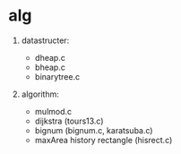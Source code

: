 alg
===

1. datastructer:
    * dheap.c
    * bheap.c
    * binarytree.c



2. algorithm:
    * mulmod.c
    * dijkstra (tours13.c)
    * bignum (bignum.c, karatsuba.c)
    * maxArea history rectangle (hisrect.c)
